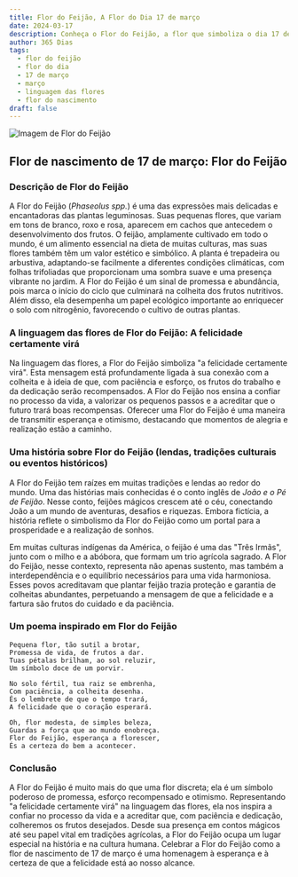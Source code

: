 ```yaml
---
title: Flor do Feijão, A Flor do Dia 17 de março
date: 2024-03-17
description: Conheça o Flor do Feijão, a flor que simboliza o dia 17 de março e seu significado 'A felicidade certamente virá'. Explore a beleza e o simbolismo desta flor encantadora.
author: 365 Dias
tags:
  - flor do feijão
  - flor do dia
  - 17 de março
  - março
  - linguagem das flores
  - flor do nascimento
draft: false
---
```


![Imagem de Flor do Feijão](https://cdn.pixabay.com/photo/2023/09/26/08/25/helmet-bean-8276784_1280.jpg#center)


## Flor de nascimento de 17 de março: Flor do Feijão

### Descrição de Flor do Feijão

A Flor do Feijão (_Phaseolus spp._) é uma das expressões mais delicadas e encantadoras das plantas leguminosas. Suas pequenas flores, que variam em tons de branco, roxo e rosa, aparecem em cachos que antecedem o desenvolvimento dos frutos. O feijão, amplamente cultivado em todo o mundo, é um alimento essencial na dieta de muitas culturas, mas suas flores também têm um valor estético e simbólico. A planta é trepadeira ou arbustiva, adaptando-se facilmente a diferentes condições climáticas, com folhas trifoliadas que proporcionam uma sombra suave e uma presença vibrante no jardim. A Flor do Feijão é um sinal de promessa e abundância, pois marca o início do ciclo que culminará na colheita dos frutos nutritivos. Além disso, ela desempenha um papel ecológico importante ao enriquecer o solo com nitrogênio, favorecendo o cultivo de outras plantas.

### A linguagem das flores de Flor do Feijão: A felicidade certamente virá

Na linguagem das flores, a Flor do Feijão simboliza "a felicidade certamente virá". Esta mensagem está profundamente ligada à sua conexão com a colheita e à ideia de que, com paciência e esforço, os frutos do trabalho e da dedicação serão recompensados. A Flor do Feijão nos ensina a confiar no processo da vida, a valorizar os pequenos passos e a acreditar que o futuro trará boas recompensas. Oferecer uma Flor do Feijão é uma maneira de transmitir esperança e otimismo, destacando que momentos de alegria e realização estão a caminho.

### Uma história sobre Flor do Feijão (lendas, tradições culturais ou eventos históricos)

A Flor do Feijão tem raízes em muitas tradições e lendas ao redor do mundo. Uma das histórias mais conhecidas é o conto inglês de _João e o Pé de Feijão_. Nesse conto, feijões mágicos crescem até o céu, conectando João a um mundo de aventuras, desafios e riquezas. Embora fictícia, a história reflete o simbolismo da Flor do Feijão como um portal para a prosperidade e a realização de sonhos.

Em muitas culturas indígenas da América, o feijão é uma das "Três Irmãs", junto com o milho e a abóbora, que formam um trio agrícola sagrado. A Flor do Feijão, nesse contexto, representa não apenas sustento, mas também a interdependência e o equilíbrio necessários para uma vida harmoniosa. Esses povos acreditavam que plantar feijão trazia proteção e garantia de colheitas abundantes, perpetuando a mensagem de que a felicidade e a fartura são frutos do cuidado e da paciência.

### Um poema inspirado em Flor do Feijão

```
Pequena flor, tão sutil a brotar,  
Promessa de vida, de frutos a dar.  
Tuas pétalas brilham, ao sol reluzir,  
Um símbolo doce de um porvir.  

No solo fértil, tua raiz se embrenha,  
Com paciência, a colheita desenha.  
És o lembrete de que o tempo trará,  
A felicidade que o coração esperará.  

Oh, flor modesta, de simples beleza,  
Guardas a força que ao mundo enobreça.  
Flor do Feijão, esperança a florescer,  
És a certeza do bem a acontecer.
```

### Conclusão

A Flor do Feijão é muito mais do que uma flor discreta; ela é um símbolo poderoso de promessa, esforço recompensado e otimismo. Representando "a felicidade certamente virá" na linguagem das flores, ela nos inspira a confiar no processo da vida e a acreditar que, com paciência e dedicação, colheremos os frutos desejados. Desde sua presença em contos mágicos até seu papel vital em tradições agrícolas, a Flor do Feijão ocupa um lugar especial na história e na cultura humana. Celebrar a Flor do Feijão como a flor de nascimento de 17 de março é uma homenagem à esperança e à certeza de que a felicidade está ao nosso alcance.